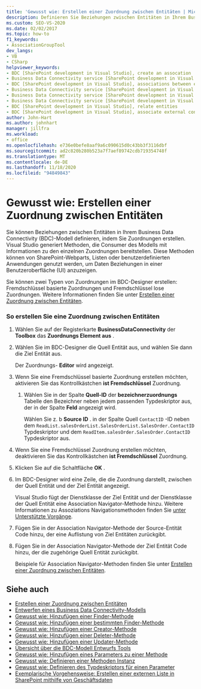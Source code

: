 ```yaml
---
title: 'Gewusst wie: Erstellen einer Zuordnung zwischen Entitäten | Microsoft-Dokumentation'
description: Definieren Sie Beziehungen zwischen Entitäten in Ihrem Business Data Connectivity (BDC)-Modell, indem Sie Zuordnungen in Visual Studio erstellen.
ms.custom: SEO-VS-2020
ms.date: 02/02/2017
ms.topic: how-to
f1_keywords:
- AssociationGroupTool
dev_langs:
- VB
- CSharp
helpviewer_keywords:
- BDC [SharePoint development in Visual Studio], create an assocation
- Business Data Connectivity service [SharePoint development in Visual Studio], associations between entities
- BDC [SharePoint development in Visual Studio], associations between entities
- Business Data Connectivity service [SharePoint development in Visual Studio], create an assocation
- Business Data Connectivity service [SharePoint development in Visual Studio], associate external content types
- Business Data Connectivity service [SharePoint development in Visual Studio], relate entities
- BDC [SharePoint development in Visual Studio], relate entities
- BDC [SharePoint development in Visual Studio], associate external content types
author: John-Hart
ms.author: johnhart
manager: jillfra
ms.workload:
- office
ms.openlocfilehash: e736e0befe8aaf9a6c090615d0c43bb3f3116dbf
ms.sourcegitcommit: ad2c820b280b523a7f7aef89742cdb719354748f
ms.translationtype: MT
ms.contentlocale: de-DE
ms.lasthandoff: 11/18/2020
ms.locfileid: "94849843"
---
```

# <a name="how-to-create-an-association-between-entities"></a>Gewusst wie: Erstellen einer Zuordnung zwischen Entitäten
  Sie können Beziehungen zwischen Entitäten in Ihrem Business Data Connectivity (BDC)-Modell definieren, indem Sie Zuordnungen erstellen. Visual Studio generiert Methoden, die Consumer des Modells mit Informationen zu den einzelnen Zuordnungen bereitstellen. Diese Methoden können von SharePoint-Webparts, Listen oder benutzerdefinierten Anwendungen genutzt werden, um Daten Beziehungen in einer Benutzeroberfläche (UI) anzuzeigen.

 Sie können zwei Typen von Zuordnungen im BDC-Designer erstellen: Fremdschlüssel basierte Zuordnungen und Fremdschlüssel lose Zuordnungen. Weitere Informationen finden Sie unter [Erstellen einer Zuordnung zwischen Entitäten](../sharepoint/creating-an-association-between-entities.md).

### <a name="to-create-an-association-between-entities"></a>So erstellen Sie eine Zuordnung zwischen Entitäten

1. Wählen Sie auf der Registerkarte **BusinessDataConnectivity** der **Toolbox** das **Zuordnungs Element aus** .

2. Wählen Sie im BDC-Designer die Quell Entität aus, und wählen Sie dann die Ziel Entität aus.

     Der Zuordnungs- **Editor** wird angezeigt.

3. Wenn Sie eine Fremdschlüssel basierte Zuordnung erstellen möchten, aktivieren Sie das Kontrollkästchen **ist Fremdschlüssel** Zuordnung.

    1. Wählen Sie in der Spalte **Quell-ID** der **bezeichnerzuordnungs** Tabelle den Bezeichner neben jedem passenden Typdeskriptor aus, der in der Spalte **Feld** angezeigt wird.

         Wählen Sie z. b **Source ID** . in der Spalte Quell `ContactID` -ID neben dem `ReadList.salesOrderList.SalesOrderList.SalesOrder.ContactID` Typdeskriptor und dem `ReadItem.salesOrder.SalesOrder.ContactID` Typdeskriptor aus.

4. Wenn Sie eine Fremdschlüssel Zuordnung erstellen möchten, deaktivieren Sie das Kontrollkästchen **ist Fremdschlüssel** Zuordnung.

5. Klicken Sie auf die Schaltfläche **OK** .

6. Im BDC-Designer wird eine Zeile, die die Zuordnung darstellt, zwischen der Quell Entität und der Ziel Entität angezeigt.

     Visual Studio fügt der Dienstklasse der Ziel Entität und der Dienstklasse der Quell Entität eine Association Navigator-Methode hinzu. Weitere Informationen zu Assoziations Navigationsmethoden finden Sie [unter Unterstützte Vorgänge](/previous-versions/office/developer/sharepoint-2010/ee557363(v=office.14)).

7. Fügen Sie in der Association Navigator-Methode der Source-Entität Code hinzu, der eine Auflistung von Ziel Entitäten zurückgibt.

8. Fügen Sie in der Association Navigator-Methode der Ziel Entität Code hinzu, der die zugehörige Quell Entität zurückgibt.

     Beispiele für Association Navigator-Methoden finden Sie unter [Erstellen einer Zuordnung zwischen Entitäten](../sharepoint/creating-an-association-between-entities.md).

## <a name="see-also"></a>Siehe auch
- [Erstellen einer Zuordnung zwischen Entitäten](../sharepoint/creating-an-association-between-entities.md)
- [Entwerfen eines Business Data Connectivity-Modells](../sharepoint/designing-a-business-data-connectivity-model.md)
- [Gewusst wie: Hinzufügen einer Finder-Methode](../sharepoint/how-to-add-a-finder-method.md)
- [Gewusst wie: Hinzufügen einer bestimmten Finder-Methode](../sharepoint/how-to-add-a-specific-finder-method.md)
- [Gewusst wie: Hinzufügen einer Creator-Methode](../sharepoint/how-to-add-a-creator-method.md)
- [Gewusst wie: Hinzufügen einer Deleter-Methode](../sharepoint/how-to-add-a-deleter-method.md)
- [Gewusst wie: Hinzufügen einer Updater-Methode](../sharepoint/how-to-add-an-updater-method.md)
- [Übersicht über die BDC-Modell Entwurfs Tools](../sharepoint/bdc-model-design-tools-overview.md)
- [Gewusst wie: Hinzufügen eines Parameters zu einer Methode](../sharepoint/how-to-add-a-parameter-to-a-method.md)
- [Gewusst wie: Definieren einer Methoden Instanz](../sharepoint/how-to-define-a-method-instance.md)
- [Gewusst wie: Definieren des Typdeskriptors für einen Parameter](../sharepoint/how-to-define-the-type-descriptor-of-a-parameter.md)
- [Exemplarische Vorgehensweise: Erstellen einer externen Liste in SharePoint mithilfe von Geschäftsdaten](../sharepoint/walkthrough-creating-an-external-list-in-sharepoint-by-using-business-data.md)
